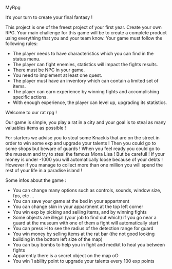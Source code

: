 MyRpg

It’s your turn to create your final fantasy !


This project is one of the freest project of your first year. Create your own RPG.
Your main challenge for this game will be to create a complete product using everything that you and your
team know.
Your game must follow the following rules:
- The player needs to have characteristics which you can find in the status menu.
- The player can fight enemies, statistics will impact the fights results.
- There must be NPC in your game.
- You need to implement at least one quest.
- The player must have an inventory which can contain a limited set of items.
- The player can earn experience by winning fights and accomplishing specific actions.
- With enough experience, the player can level up, upgrading its statistics.


Welcome to our rat rpg !

Our game is simple, you play a rat in a city and your goal is to steal as many valuables items as possible !

For starters we advise you to steal some Knackis that are on the street in order to win some exp and upgrade your talents !
Then you could go to some shops but beware of guards !
When you feel ready you could go to the museum and try to steal the famous Mona Lisa !
But be carefull ! If your money is under -1000 you will automatically loose because of your debts !
However if you manage to collect more than one million you will spend the rest of your life in a paradise island !

Some infos about the game :
- You can change many options such as controls, sounds, window size, fps, etc ...
- You can save your game at the bed in your appartment
- You can change skin in your appartment at the top left corner
- You win exp by picking and selling items, and by winning fights
- Some objects are illegal (your job to find out which) if you go near a guard at the museum with one of them a fight will automatically start
- You can press H to see the radius of the detection range for guard
- You win money by selling items at the rat bar (the not good looking building in the bottom left size of the map)
- You can buy bombs to help you in fight and medkit to heal you between fights
- Apparently there is a secret object on the map oO
- You win 1 ability point to upgrade your talents every 100 exp points
